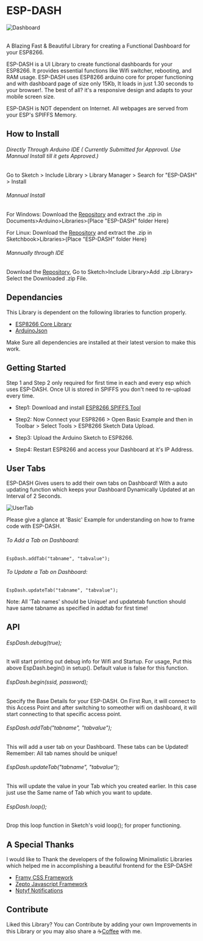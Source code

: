 # ESP-DASH

![Dashboard](https://github.com/ayushsharma82/ESP-DASH/blob/master/docs/dashboard.PNG)

<br>
A Blazing Fast & Beautiful Library for creating a Functional Dashboard for your ESP8266.

<br>

ESP-DASH is a UI Library to create functional dashboards for your ESP8266. It provides essential functions like Wifi switcher, rebooting, and RAM usage. ESP-DASH uses ESP8266 arduino core for proper functioning and with dashboard page of size only 15Kb, It loads in just 1.30 seconds to your browser!. The best of all? it's a responsive design and adapts to your mobile screen size.

ESP-DASH is NOT dependent on Internet. All webpages are served from your ESP's SPIFFS Memory.

## How to Install
###### Directly Through Arduino IDE ( Currently Submitted for Approval. Use Mannual Install till it gets Approved.)
Go to Sketch > Include Library > Library Manager > Search for "ESP-DASH" > Install

###### Mannual Install

For Windows: Download the [Repository](https://github.com/ayushsharma82/ESP-DASH/archive/master.zip) and extract the .zip in Documents>Arduino>Libraries>{Place "ESP-DASH" folder Here}

For Linux: Download the [Repository](https://github.com/ayushsharma82/ESP-DASH/archive/master.zip) and extract the .zip in Sketchbook>Libraries>{Place "ESP-DASH" folder Here}

###### Mannually through IDE

Download the [Repository](https://github.com/ayushsharma82/ESP-DASH/archive/master.zip), Go to Sketch>Include Library>Add .zip Library> Select the Downloaded .zip File.

## Dependancies
This Library is dependent on the following libraries to function properly.
  - [ESP8266 Core Library](https://github.com/esp8266/Arduino)
  - [ArduinoJson](https://github.com/bblanchon/ArduinoJson)

Make Sure all dependencies are installed at their latest version to make this work.

## Getting Started

Step 1 and Step 2 only required for first time in each and every esp which uses ESP-DASH. Once UI is stored in SPIFFS you don't need to re-upload every time.

- Step1:  Download and install [ESP8266 SPIFFS Tool](http://esp8266.github.io/Arduino/versions/2.0.0/doc/filesystem.html#uploading-files-to-file-system)
- Step2:  Now Connect your ESP8266 > Open Basic Example and then in Toolbar > Select Tools > ESP8266 Sketch Data Upload.

- Step3: Upload the Arduino Sketch to ESP8266.

- Step4: Restart ESP8266 and access your Dashboard at it's IP Address.

## User Tabs

ESP-DASH Gives users to add their own tabs on Dashboard! With a auto updating function which keeps your Dashboard Dynamically Updated at an Interval of 2 Seconds.

![UserTab](https://github.com/ayushsharma82/ESP-DASH/blob/master/docs/tab.gif)

Please give a glance at 'Basic' Example for understanding on how to frame code with ESP-DASH.

###### To Add a Tab on Dashboard:
```
EspDash.addTab("tabname", "tabvalue");
```

###### To Update a Tab on Dashboard:
```
EspDash.updateTab("tabname", "tabvalue");
```

Note: All 'Tab names' should be Unique! and updatetab function should have same tabname as specified in addtab for first time!


## API

###### EspDash.debug(true);
It will start printing out debug info for Wifi and Startup. For usage, Put this above EspDash.begin() in setup(). Default value is false for this function.

###### EspDash.begin(ssid, password);
Specify the Base Details for your ESP-DASH. On First Run, it will connect to this Access Point and after switching to someother wifi on dashboard, it will start connecting to that specific access point.

###### EspDash.addTab("tabname", "tabvalue");
This will add a user tab on your Dashboard. These tabs can be Updated! Remember: All tab names should be unique!

###### EspDash.updateTab("tabname", "tabvalue");
This will update the value in your Tab which you created earlier. In this case just use the Same name of Tab which you want to update.

###### EspDash.loop();
Drop this loop function in Sketch's void loop(); for proper functioning.

## A Special Thanks
I would like to Thank the developers of the following Minimalistic Libraries which helped me in accomplishing a beautiful frontend for the ESP-DASH!

- [Framy CSS Framework](http://framycss.org/)
- [Zepto Javascript Framework](http://zeptojs.com/)
- [Notyf Notifications](http://carlosroso.com/notyf/)

## Contribute
Liked this Library? You can Contribute by adding your own Improvements in this Library or you may also share a :coffee:[Coffee](https://www.paypal.me/ayushsharma82/3) with me.
